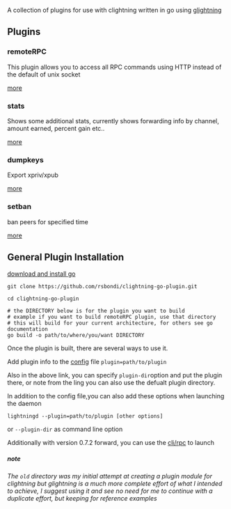 A collection of plugins for use with clightning written in go using [glightning](https://github.com/niftynei/glightning)

## Plugins

### remoteRPC

This plugin allows you to access all RPC commands using HTTP instead of the default of unix socket

[more](remoteRPC/README.md)

### stats

Shows some additional stats, currently shows forwarding info by channel, amount earned, percent gain etc..

[more](stats/README.md)

### dumpkeys

Export xpriv/xpub

[more](dump_keys/README.md)

### setban

ban peers for specified time

[more](setban/README.md)


## General Plugin Installation

[download and install go](https://golang.org/dl/)

```
git clone https://github.com/rsbondi/clightning-go-plugin.git

cd clightning-go-plugin

# the DIRECTORY below is for the plugin you want to build
# example if you want to build remoteRPC plugin, use that directory
# this will build for your current architecture, for others see go documentation
go build -o path/to/where/you/want DIRECTORY
```

Once the plugin is built, there are several ways to use it.

Add plugin info to the [config](https://github.com/ElementsProject/lightning/blob/fd63b8bf53b9a14f29701d1a8cc57b6bee6b1096/doc/lightningd-config.5.txt#L325) file `plugin=path/to/plugin`

Also in the above link, you can specify `plugin-dir`option and put the plugin there, or note from the ling you can also use the defualt plugin directory.

In addition to the config file,you can also add these options when launching the daemon

`lightningd --plugin=path/to/plugin [other options]` 

or `--plugin-dir` as command line option

Additionally with version 0.7.2 forward, you can use the [cli/rpc](https://github.com/ElementsProject/lightning/blob/fd63b8bf53/doc/lightning-plugin.7.txt) to launch


##### _note_

_The `old` directory was my initial attempt at creating a plugin module for clightning but glightning is a much more complete effort of what I intended to achieve, I suggest using it and see no need for me to continue with a duplicate effort, but keeping for reference examples_
